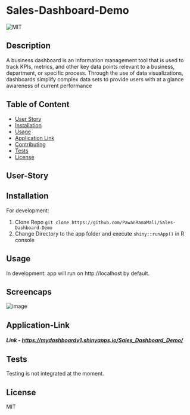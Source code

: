 # Sales-Dashboard-Demo

![MIT](https://img.shields.io/static/v1?label=License&message=MIT&color=green)

## Description

A business dashboard is an information management tool that is used to track KPIs, metrics, and other key data points relevant to a business, department, or specific process. Through the use of data visualizations, dashboards simplify complex data sets to provide users with at a glance awareness of current performance

## Table of Content

- [User Story](#User-Story)
- [Installation](#Installation)
- [Usage](#Usage)
- [Application Link](#Application-Link)
- [Contributing](#Contributing)
- [Tests](#Tests)
- [License](#License)


## User-Story

## Installation

For development:

1. Clone Repo `git clone https://github.com/PawanRamaMali/Sales-Dashboard-Demo` 
2. Change Directory to the app folder and execute `shiny::runApp()` in R console

## Usage

In development: app will run on http://localhost by default.

## Screencaps

![image](https://user-images.githubusercontent.com/11299574/112169549-4df5f300-8c18-11eb-99b7-de72b9301104.png)

## Application-Link

##### Link - https://mydashboardv1.shinyapps.io/Sales_Dashboard_Demo/ 

## Tests

Testing is not integrated at the moment.

## License

MIT
